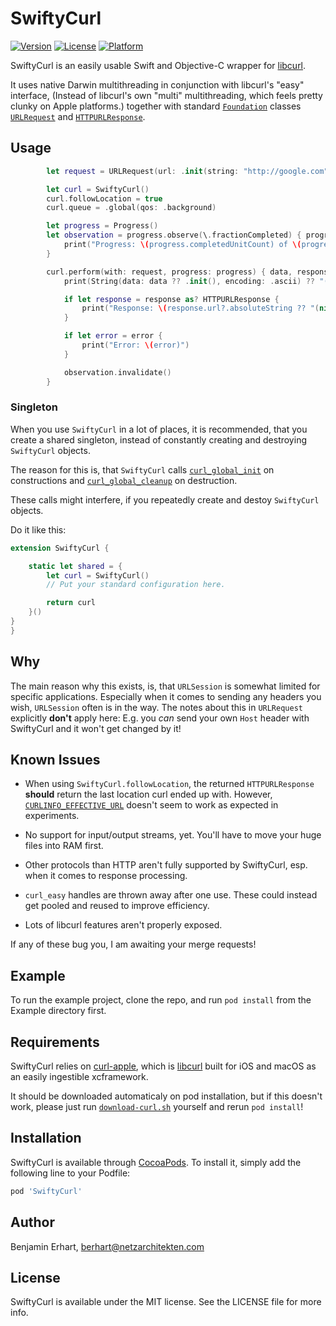 # SwiftyCurl

[![Version](https://img.shields.io/cocoapods/v/SwiftyCurl.svg?style=flat)](https://cocoapods.org/pods/SwiftyCurl)
[![License](https://img.shields.io/cocoapods/l/SwiftyCurl.svg?style=flat)](https://cocoapods.org/pods/SwiftyCurl)
[![Platform](https://img.shields.io/cocoapods/p/SwiftyCurl.svg?style=flat)](https://cocoapods.org/pods/SwiftyCurl)

SwiftyCurl is an easily usable Swift and Objective-C wrapper for [libcurl](https://curl.se/libcurl/).

It uses native Darwin multithreading in conjunction with libcurl's "easy" interface,
(Instead of libcurl's own "multi" multithreading, which feels pretty clunky on Apple platforms.) 
together with standard [`Foundation`](https://developer.apple.com/documentation/foundation) classes 
[`URLRequest`](https://developer.apple.com/documentation/foundation/urlrequest) and 
[`HTTPURLResponse`](https://developer.apple.com/documentation/foundation/httpurlresponse).

## Usage

```Swift
        let request = URLRequest(url: .init(string: "http://google.com")!)

        let curl = SwiftyCurl()
        curl.followLocation = true
        curl.queue = .global(qos: .background)

        let progress = Progress()
        let observation = progress.observe(\.fractionCompleted) { progress, _ in
            print("Progress: \(progress.completedUnitCount) of \(progress.totalUnitCount) = \(progress.fractionCompleted)")
        }

        curl.perform(with: request, progress: progress) { data, response, error in
            print(String(data: data ?? .init(), encoding: .ascii) ?? "(nil)")

            if let response = response as? HTTPURLResponse {
                print("Response: \(response.url?.absoluteString ?? "(nil)") \(response.statusCode)\nheaders: \(response.allHeaderFields)")
            }

            if let error = error {
                print("Error: \(error)")
            }

            observation.invalidate()
        }
```

### Singleton

When you use `SwiftyCurl` in a lot of places, it is recommended, that you create a shared singleton,
instead of constantly creating and destroying `SwiftyCurl` objects.

The reason for this is, that `SwiftyCurl` calls
[`curl_global_init`](https://curl.se/libcurl/c/curl_global_init.html) on constructions and
[`curl_global_cleanup`](https://curl.se/libcurl/c/curl_global_cleanup.html) on destruction.

These calls might interfere, if you repeatedly create and destoy `SwiftyCurl` objects.

Do it like this:

```Swift
extension SwiftyCurl {

    static let shared = {
        let curl = SwiftyCurl()
        // Put your standard configuration here.

        return curl
    }()
}
}

```

## Why

The main reason why this exists, is, that `URLSession` is somewhat limited for specific applications.
Especially when it comes to sending any headers you wish, `URLSession` often is in the way.
The notes about this in `URLRequest` explicitly **don't** apply here: E.g. you *can* send your own
`Host` header with SwiftyCurl and it won't get changed by it!

## Known Issues

- When using `SwiftyCurl.followLocation`, the returned `HTTPURLResponse` **should** return the
  last location curl ended up with. However, [`CURLINFO_EFFECTIVE_URL`](https://curl.se/libcurl/c/CURLINFO_EFFECTIVE_URL.html)
  doesn't seem to work as expected in experiments.

- No support for input/output streams, yet. You'll have to move your huge files into RAM first.

- Other protocols than HTTP aren't fully supported by SwiftyCurl, esp. when it comes to response processing.

- `curl_easy` handles are thrown away after one use. These could instead get pooled and reused to
  improve efficiency.

- Lots of libcurl features aren't properly exposed. 


If any of these bug you, I am awaiting your merge requests!


## Example

To run the example project, clone the repo, and run `pod install` from the Example directory first.

## Requirements

SwiftyCurl relies on [curl-apple](https://github.com/greatfire/curl-apple/), which is [libcurl](https://curl.se/libcurl/)
built for iOS and macOS as an easily ingestible xcframework.

It should be downloaded automaticaly on pod installation, but if this doesn't work,
please just run [`download-curl.sh`](Sources/download-curl.sh) yourself and rerun `pod install`! 

## Installation

SwiftyCurl is available through [CocoaPods](https://cocoapods.org). To install
it, simply add the following line to your Podfile:

```ruby
pod 'SwiftyCurl'
```

## Author

Benjamin Erhart, berhart@netzarchitekten.com

## License

SwiftyCurl is available under the MIT license. See the LICENSE file for more info.
